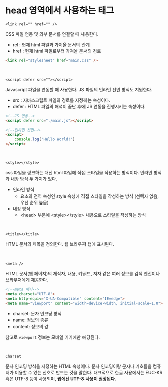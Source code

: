 # head 영역에서 사용하는 태그

`<link rel="" href="" />`

CSS 파일 연동 및 외부 문서를 연결할 때 사용한다.

- rel : 현재 html 파일과 가져올 문서의 관계
- href : 현재 html 파일로부터 가져올 문서의 경로

```html
<link rel="stylesheet" href="main.css" />
```

<br>

`<script defer src=""></script>`

Javascript 파일을 연동할 때 사용한다. JS 파일의 인라인 선언 방식도 지원한다.

- src : 자바스크립트 파일의 경로를 지정하는 속성이다.
- defer : HTML 파일의 해석이 끝난 후에 JS 연동을 진행시키는 속성이다.

```html
<!--JS 연동-->
<script defer src="./main.js"></script>

<!--인라인 선언-->
<script>
    console.log('Hello World!')
</script>
```

<br>

`<style></style>`

css 파일을 링크하는 대신 html 파일에 직접 스타일을 적용하는 방식이다. 인라인 방식과 내장 방식 두 가지가 있다.

- 인라인 방식
  - 요소의 전역 속성인 style 속성에 직접 스타일을 작성하는 방식 (선택자 없음, 우선 순위 높음)
- 내장 방식
  - \<head> 부분에 \<style>\</style> 내용으로 스타일을 작성하는 방식

<br>

`<title></title>`

HTML 문서의 제목을 정의한다. 웹 브라우저 탭에 표시된다.

<br>

`<meta />`

HTML 문서(웹 페이지)의 제작자, 내용, 키워드, 저자 같은 여러 정보를 검색 엔진이나 브라우저에게 제공한다.

```html
<!--meta 예시-->
<meta charset="UTF-8">
<meta http-equiv="X-UA-Compatible" content="IE=edge">
<meta name="viewport" content="width=device-width, initial-scale=1.0">
```

- charset: 문자 인코딩 방식
- name: 정보의 종류
- content: 정보의 값

참고로 `viewport` 정보는 모바일 기기에만 해당된다.

<br>

`Charset`

문자 인코딩 방식을 지정하는 HTML 속성이다. 문자 인코딩이랑 문자나 기호들을 컴퓨터가 이용할 수 있는 신호로 만드는 것을 말한다. 대표적으로 한글 사용에서는 EUC-KR 혹은 UTF-8 등이 사용되며, **웹에선 UTF-8 사용이 권장된다.**

